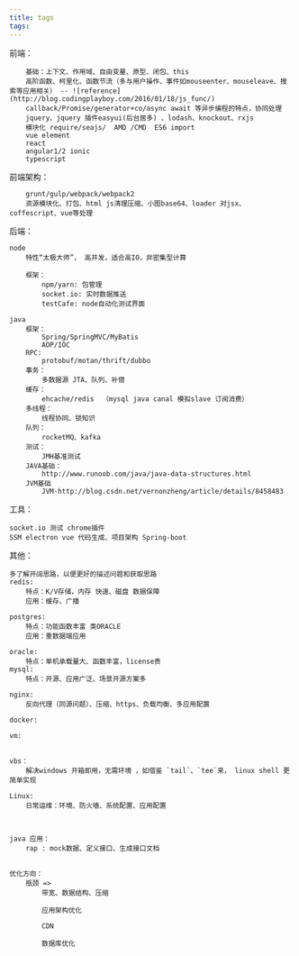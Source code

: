 ```yaml
---
title: tags
tags:
---
```


前端：

        基础：上下文、作用域、自由变量、原型、闭包、this
        高阶函数、柯里化、函数节流（多与用户操作、事件如mouseenter、mouseleave、搜索等应用相关） -- ![reference](http://blog.codingplayboy.com/2016/01/18/js_func/)
        callback/Promise/generator+co/async await 等异步编程的特点，协同处理
        jquery、jquery 插件easyui(后台居多) 、lodash、knockout、rxjs
        模块化 require/seajs/  AMD /CMD  ES6 import
        vue element
        react
        angular1/2 ionic
        typescript

前端架构：

        grunt/gulp/webpack/webpack2
        资源模块化、打包、html js清理压缩、小图base64、loader 对jsx、coffescript、vue等处理

后端：

    node
        特性“太极大师”， 高并发，适合高IO，非密集型计算

        框架：
            npm/yarn: 包管理
            socket.io: 实时数据推送
            testCafe: node自动化测试界面

    java
        框架：
            Spring/SpringMVC/MyBatis
            AOP/IOC
        RPC:
            protobuf/motan/thrift/dubbo
        事务：
            多数据源 JTA、队列、补偿
        缓存：
            ehcache/redis  （mysql java canal 模拟slave 订阅消费）
        多线程：
            线程协同、锁知识
        队列：
            rocketMQ、kafka
        测试：
            JMH基准测试
        JAVA基础：
            http://www.runoob.com/java/java-data-structures.html
        JVM基础
            JVM-http://blog.csdn.net/vernonzheng/article/details/8458483

工具：

    socket.io 测试 chrome插件
    SSM electron vue 代码生成、项目架构 Spring-boot

其他：

    多了解开阔思路，以便更好的描述问题和获取思路
    redis:
        特点：K/V存储，内存 快速、磁盘 数据保障
        应用：缓存、广播

    postgres:
        特点：功能函数丰富 类ORACLE
        应用：重数据端应用

    oracle:
        特点：单机承载量大、函数丰富，license贵
    mysql:
        特点：开源、应用广泛、场景开源方案多

    nginx:
        反向代理（同源问题）、压缩、https、负载均衡、多应用配置

    docker:

    vm:


    vbs：
        解决windows 开箱即用，无需环境 ，如借鉴 `tail`、`tee`来， linux shell 更简单实现

    Linux:
        日常运维：环境、防火墙、系统配置、应用配置



    java 应用：
        rap : mock数据、定义接口、生成接口文档


    优化方向：
        瓶颈 =>
            带宽、数据结构、压缩

            应用架构优化

            CDN

            数据库优化
    
